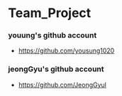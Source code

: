 # Team_Project

### youung's github account

* https://github.com/yousung1020

### jeongGyu's github account

* https://github.com/JeongGyul
